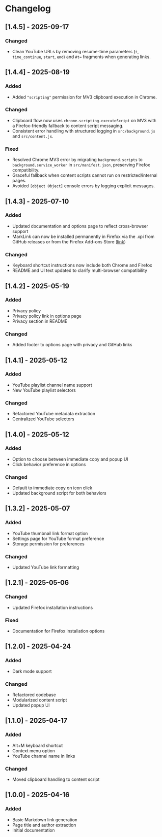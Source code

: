 # Changelog

## [1.4.5] - 2025-09-17

### Changed

- Clean YouTube URLs by removing resume-time parameters (`t`, `time_continue`, `start`, `end`) and `#t=` fragments when generating links.

## [1.4.4] - 2025-08-19

### Added

- Added `"scripting"` permission for MV3 clipboard execution in Chrome.

### Changed

- Clipboard flow now uses `chrome.scripting.executeScript` on MV3 with a Firefox-friendly fallback to content script messaging.
- Consistent error handling with structured logging in `src/background.js` and `src/content.js`.

### Fixed

- Resolved Chrome MV3 error by migrating `background.scripts` to `background.service_worker` in `src/manifest.json`, preserving Firefox compatibility.
- Graceful fallback when content scripts cannot run on restricted/internal pages.
- Avoided `[object Object]` console errors by logging explicit messages.

## [1.4.3] - 2025-07-10

### Added

- Updated documentation and options page to reflect cross-browser support
- MarkLink can now be installed permanently in Firefox via the .xpi from GitHub releases or from the Firefox Add-ons Store ([link](https://addons.mozilla.org/en-US/firefox/addon/marklink/))

### Changed

- Keyboard shortcut instructions now include both Chrome and Firefox
- README and UI text updated to clarify multi-browser compatibility

## [1.4.2] - 2025-05-19

### Added

- Privacy policy
- Privacy policy link in options page
- Privacy section in README

### Changed

- Added footer to options page with privacy and GitHub links

## [1.4.1] - 2025-05-12

### Added

- YouTube playlist channel name support
- New YouTube playlist selectors

### Changed

- Refactored YouTube metadata extraction
- Centralized YouTube selectors

## [1.4.0] - 2025-05-12

### Added

- Option to choose between immediate copy and popup UI
- Click behavior preference in options

### Changed

- Default to immediate copy on icon click
- Updated background script for both behaviors

## [1.3.2] - 2025-05-07

### Added

- YouTube thumbnail link format option
- Settings page for YouTube format preference
- Storage permission for preferences

### Changed

- Updated YouTube link formatting

## [1.2.1] - 2025-05-06

### Changed

- Updated Firefox installation instructions

### Fixed

- Documentation for Firefox installation options

## [1.2.0] - 2025-04-24

### Added

- Dark mode support

### Changed

- Refactored codebase
- Modularized content script
- Updated popup UI

## [1.1.0] - 2025-04-17

### Added

- Alt+M keyboard shortcut
- Context menu option
- YouTube channel name in links

### Changed

- Moved clipboard handling to content script

## [1.0.0] - 2025-04-16

### Added

- Basic Markdown link generation
- Page title and author extraction
- Initial documentation
